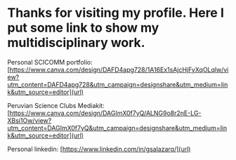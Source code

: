 # Thanks for visiting my profile. Here I put some link to show my multidisciplinary work. 

Personal SCICOMM portfolio: [https://www.canva.com/design/DAFD4apg728/1A16Ex1sAjcHjFyXqOLqlw/view?utm_content=DAFD4apg728&utm_campaign=designshare&utm_medium=link&utm_source=editor](url)

Peruvian Science Clubs Mediakit: [https://www.canva.com/design/DAGImX0f7yQ/ALNG9o8r2nE-LG-XBsi1Ow/view?utm_content=DAGImX0f7yQ&utm_campaign=designshare&utm_medium=link&utm_source=editor](url)

Personal linkedin: [https://www.linkedin.com/in/gsalazarq/](url)
